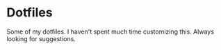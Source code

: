 # Dotfiles

Some of my dotfiles. I haven't spent much time customizing this. Always looking for suggestions.
